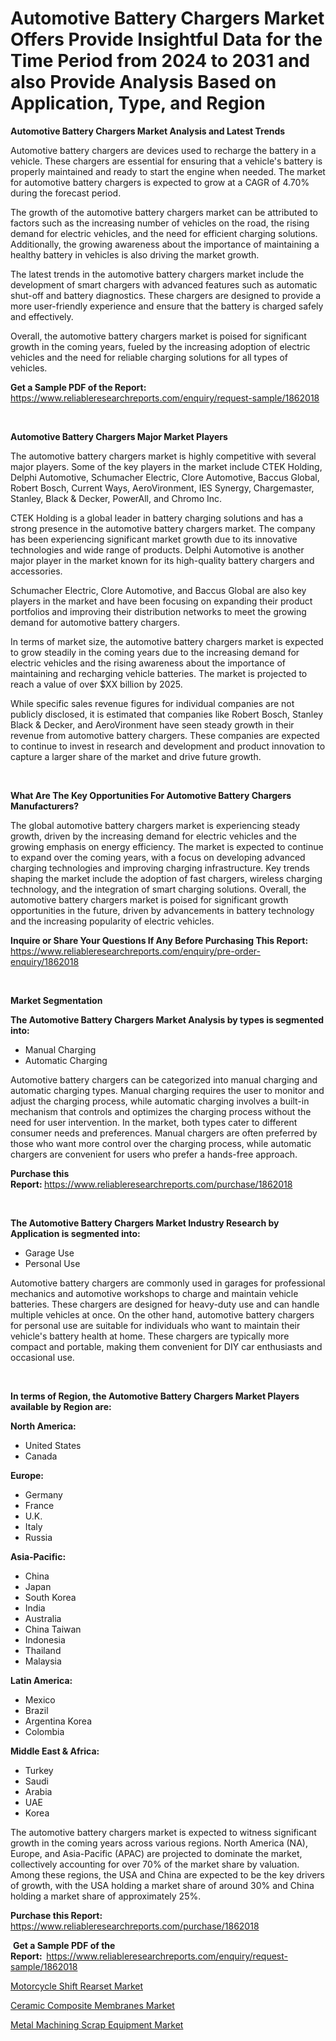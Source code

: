 <p><h1>Automotive Battery Chargers Market Offers Provide Insightful Data for the Time Period from 2024 to 2031 and also Provide Analysis Based on Application, Type, and Region</h1></p><p><strong>Automotive Battery Chargers Market Analysis and Latest Trends</strong></p>
<p><p>Automotive battery chargers are devices used to recharge the battery in a vehicle. These chargers are essential for ensuring that a vehicle's battery is properly maintained and ready to start the engine when needed. The market for automotive battery chargers is expected to grow at a CAGR of 4.70% during the forecast period.</p><p>The growth of the automotive battery chargers market can be attributed to factors such as the increasing number of vehicles on the road, the rising demand for electric vehicles, and the need for efficient charging solutions. Additionally, the growing awareness about the importance of maintaining a healthy battery in vehicles is also driving the market growth.</p><p>The latest trends in the automotive battery chargers market include the development of smart chargers with advanced features such as automatic shut-off and battery diagnostics. These chargers are designed to provide a more user-friendly experience and ensure that the battery is charged safely and effectively.</p><p>Overall, the automotive battery chargers market is poised for significant growth in the coming years, fueled by the increasing adoption of electric vehicles and the need for reliable charging solutions for all types of vehicles.</p></p>
<p><strong>Get a Sample PDF of the Report:&nbsp;</strong> <a href="https://www.reliableresearchreports.com/enquiry/request-sample/1862018">https://www.reliableresearchreports.com/enquiry/request-sample/1862018</a></p>
<p>&nbsp;</p>
<p><strong>Automotive Battery Chargers Major Market Players</strong></p>
<p><p>The automotive battery chargers market is highly competitive with several major players. Some of the key players in the market include CTEK Holding, Delphi Automotive, Schumacher Electric, Clore Automotive, Baccus Global, Robert Bosch, Current Ways, AeroVironment, IES Synergy, Chargemaster, Stanley, Black & Decker, PowerAll, and Chromo Inc.</p><p>CTEK Holding is a global leader in battery charging solutions and has a strong presence in the automotive battery chargers market. The company has been experiencing significant market growth due to its innovative technologies and wide range of products. Delphi Automotive is another major player in the market known for its high-quality battery chargers and accessories.</p><p>Schumacher Electric, Clore Automotive, and Baccus Global are also key players in the market and have been focusing on expanding their product portfolios and improving their distribution networks to meet the growing demand for automotive battery chargers.</p><p>In terms of market size, the automotive battery chargers market is expected to grow steadily in the coming years due to the increasing demand for electric vehicles and the rising awareness about the importance of maintaining and recharging vehicle batteries. The market is projected to reach a value of over $XX billion by 2025.</p><p>While specific sales revenue figures for individual companies are not publicly disclosed, it is estimated that companies like Robert Bosch, Stanley Black & Decker, and AeroVironment have seen steady growth in their revenue from automotive battery chargers. These companies are expected to continue to invest in research and development and product innovation to capture a larger share of the market and drive future growth.</p></p>
<p>&nbsp;</p>
<p><strong>What Are The Key Opportunities For Automotive Battery Chargers Manufacturers?</strong></p>
<p><p>The global automotive battery chargers market is experiencing steady growth, driven by the increasing demand for electric vehicles and the growing emphasis on energy efficiency. The market is expected to continue to expand over the coming years, with a focus on developing advanced charging technologies and improving charging infrastructure. Key trends shaping the market include the adoption of fast chargers, wireless charging technology, and the integration of smart charging solutions. Overall, the automotive battery chargers market is poised for significant growth opportunities in the future, driven by advancements in battery technology and the increasing popularity of electric vehicles.</p></p>
<p><strong>Inquire or Share Your Questions If Any Before Purchasing This Report:</strong> <a href="https://www.reliableresearchreports.com/enquiry/pre-order-enquiry/1862018">https://www.reliableresearchreports.com/enquiry/pre-order-enquiry/1862018</a></p>
<p>&nbsp;</p>
<p><strong>Market Segmentation</strong></p>
<p><strong>The Automotive Battery Chargers Market Analysis by types is segmented into:</strong></p>
<p><ul><li>Manual Charging</li><li>Automatic Charging</li></ul></p>
<p><p>Automotive battery chargers can be categorized into manual charging and automatic charging types. Manual charging requires the user to monitor and adjust the charging process, while automatic charging involves a built-in mechanism that controls and optimizes the charging process without the need for user intervention. In the market, both types cater to different consumer needs and preferences. Manual chargers are often preferred by those who want more control over the charging process, while automatic chargers are convenient for users who prefer a hands-free approach.</p></p>
<p><strong>Purchase this Report:&nbsp;</strong><a href="https://www.reliableresearchreports.com/purchase/1862018">https://www.reliableresearchreports.com/purchase/1862018</a></p>
<p>&nbsp;</p>
<p><strong>The Automotive Battery Chargers Market Industry Research by Application is segmented into:</strong></p>
<p><ul><li>Garage Use</li><li>Personal Use</li></ul></p>
<p><p>Automotive battery chargers are commonly used in garages for professional mechanics and automotive workshops to charge and maintain vehicle batteries. These chargers are designed for heavy-duty use and can handle multiple vehicles at once. On the other hand, automotive battery chargers for personal use are suitable for individuals who want to maintain their vehicle's battery health at home. These chargers are typically more compact and portable, making them convenient for DIY car enthusiasts and occasional use.</p></p>
<p>&nbsp;</p>
<p><strong>In terms of Region, the Automotive Battery Chargers Market Players available by Region are:</strong></p>
<p>
    <p> <strong> North America: </strong>
        <ul>
            <li>United States</li>
            <li>Canada</li>
        </ul>
        </p> 
    <p> <strong> Europe: </strong>
        <ul>
            <li>Germany</li>
            <li>France</li>
            <li>U.K.</li>
            <li>Italy</li>
            <li>Russia</li>
        </ul>
        </p> 
    <p> <strong> Asia-Pacific: </strong>
        <ul>
            <li>China</li>
            <li>Japan</li>
            <li>South Korea</li>
            <li>India</li>
            <li>Australia</li>
            <li>China Taiwan</li>
            <li>Indonesia</li>
            <li>Thailand</li>
            <li>Malaysia</li>
        </ul>
        </p> 
    <p> <strong> Latin America: </strong>
        <ul>
            <li>Mexico</li>
            <li>Brazil</li>
            <li>Argentina Korea</li>
            <li>Colombia</li>
        </ul>
        </p> 
    <p> <strong> Middle East & Africa: </strong>
        <ul>
            <li>Turkey</li>
            <li>Saudi</li>
            <li>Arabia</li>
            <li>UAE</li>
            <li>Korea</li>
        </ul>
    </p>
    </p>
<p><p>The automotive battery chargers market is expected to witness significant growth in the coming years across various regions. North America (NA), Europe, and Asia-Pacific (APAC) are projected to dominate the market, collectively accounting for over 70% of the market share by valuation. Among these regions, the USA and China are expected to be the key drivers of growth, with the USA holding a market share of around 30% and China holding a market share of approximately 25%.</p></p>
<p><strong>Purchase this Report: </strong><a href="https://www.reliableresearchreports.com/purchase/1862018">https://www.reliableresearchreports.com/purchase/1862018</a></p>
<p>&nbsp;<strong>Get a Sample PDF of the Report:&nbsp;&nbsp;</strong><a href="https://www.reliableresearchreports.com/enquiry/request-sample/1862018">https://www.reliableresearchreports.com/enquiry/request-sample/1862018</a></p>
<p><strong></strong></p>
<p><p><a href="https://view.publitas.com/reportprime-1/motorcycle-shift-rearset-market-insights-market-players-and-forecast-till-2030/">Motorcycle Shift Rearset Market</a></p><p><a href="https://view.publitas.com/reportprime-1/ceramic-composite-membranes-market-size-market-share-and-global-market-analysis-report-2023-2030/">Ceramic Composite Membranes Market</a></p><p><a href="https://view.publitas.com/reportprime-1/metal-machining-scrap-equipment-market-insights-market-players-and-forecast-till-2030/">Metal Machining Scrap Equipment Market</a></p></p>